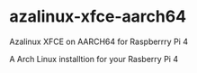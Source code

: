 # azalinux-xfce-aarch64
Azalinux XFCE on AARCH64 for Raspberrry Pi 4

A Arch Linux installtion for your Rasberry Pi 4
